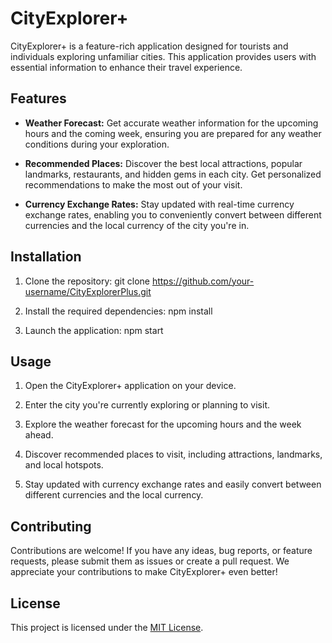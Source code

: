 
# CityExplorer+

CityExplorer+ is a feature-rich application designed for tourists and individuals exploring unfamiliar cities. This application provides users with essential information to enhance their travel experience.

## Features

- **Weather Forecast:** Get accurate weather information for the upcoming hours and the coming week, ensuring you are prepared for any weather conditions during your exploration.

- **Recommended Places:** Discover the best local attractions, popular landmarks, restaurants, and hidden gems in each city. Get personalized recommendations to make the most out of your visit.

- **Currency Exchange Rates:** Stay updated with real-time currency exchange rates, enabling you to conveniently convert between different currencies and the local currency of the city you're in.

## Installation

1. Clone the repository:
git clone https://github.com/your-username/CityExplorerPlus.git



2. Install the required dependencies:
npm install


 

3. Launch the application:
npm start



## Usage

1. Open the CityExplorer+ application on your device.

2. Enter the city you're currently exploring or planning to visit.

3. Explore the weather forecast for the upcoming hours and the week ahead.

4. Discover recommended places to visit, including attractions, landmarks, and local hotspots.

5. Stay updated with currency exchange rates and easily convert between different currencies and the local currency.

## Contributing

Contributions are welcome! If you have any ideas, bug reports, or feature requests, please submit them as issues or create a pull request. We appreciate your contributions to make CityExplorer+ even better!

## License

This project is licensed under the [MIT License](LICENSE).

